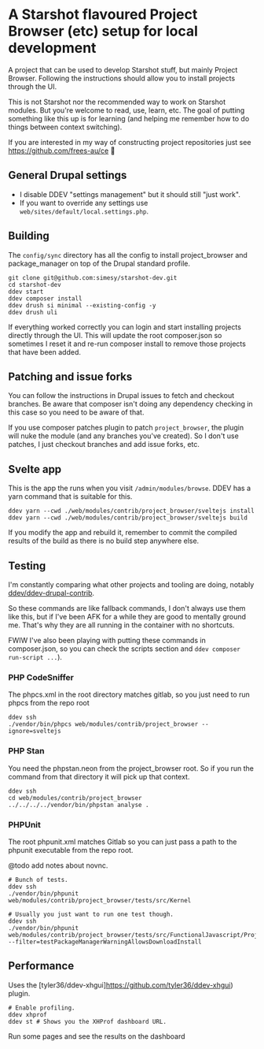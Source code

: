 # A Starshot flavoured Project Browser (etc) setup for local development

A project that can be used to develop Starshot stuff, but mainly
Project Browser. Following the instructions should allow you to install
projects through the UI.

This is not Starshot nor the recommended way to work on Starshot modules.
But you're welcome to read, use, learn, etc. The goal of putting
something like this up is for learning (and helping me remember how to 
do things between context switching).

If you are interested in my way of constructing project repositories just see 
https://github.com/frees-au/ce 👀

## General Drupal settings

* I disable DDEV "settings management" but it should still "just work".
* If you want to override any settings use `web/sites/default/local.settings.php`.

## Building

The `config/sync` directory has all the config to install project_browser
and package_manager on top of the Drupal standard profile.

```
git clone git@github.com:simesy/starshot-dev.git 
cd starshot-dev
ddev start
ddev composer install
ddev drush si minimal --existing-config -y
ddev drush uli
```

If everything worked correctly you can login and start installing projects
directly through the UI. This will update the root composer.json
so sometimes I reset it and re-run composer install to remove those projects
that have been added.

## Patching and issue forks

You can follow the instructions in Drupal issues to fetch and checkout branches.
Be aware that composer isn't doing any dependency checking in this case so you
need to be aware of that.

If you use composer patches plugin to patch `project_browser`, the plugin will
nuke the module (and any branches you've created). So I don't use patches, I
just checkout branches and add issue forks, etc.

## Svelte app

This is the app the runs when you visit `/admin/modules/browse`. DDEV has
a yarn command that is suitable for this.

```
ddev yarn --cwd ./web/modules/contrib/project_browser/sveltejs install
ddev yarn --cwd ./web/modules/contrib/project_browser/sveltejs build
```

If you modify the app and rebuild it, remember to commit the compiled
results of the build as there is no build step anywhere else.

## Testing

I'm constantly comparing what other projects and tooling are doing, notably 
[ddev/ddev-drupal-contrib](https://github.com/ddev/ddev-drupal-contrib).

So these commands are like fallback commands, I don't always use them like
this, but if I've been AFK for a while they are good to mentally ground me.
That's why they are all running in the container with no shortcuts.

FWIW I've also been playing with putting these commands in composer.json, so
you can check the scripts section and `ddev composer run-script ...`). 

### PHP CodeSniffer

The phpcs.xml in the root directory matches gitlab, so you just need to run phpcs
from the repo root

```
ddev ssh
./vendor/bin/phpcs web/modules/contrib/project_browser --ignore=sveltejs
```

### PHP Stan

You need the phpstan.neon from the project_browser root. So if you run
the command from that directory it will pick up that context.

```
ddev ssh
cd web/modules/contrib/project_browser
../../../../vendor/bin/phpstan analyse .
```

### PHPUnit

The root phpunit.xml matches Gitlab so you can just pass a path to the phpunit
executable from the repo root.

@todo add notes about novnc.

```
# Bunch of tests.
ddev ssh
./vendor/bin/phpunit web/modules/contrib/project_browser/tests/src/Kernel
```

```
# Usually you just want to run one test though.
ddev ssh
./vendor/bin/phpunit web/modules/contrib/project_browser/tests/src/FunctionalJavascript/ProjectBrowserInstallerUiTest.php --filter=testPackageManagerWarningAllowsDownloadInstall
```

## Performance

Uses the [tyler36/ddev-xhgui]https://github.com/tyler36/ddev-xhgui) plugin.

```
# Enable profiling.
ddev xhprof
ddev st # Shows you the XHProf dashboard URL.
```

Run some pages and see the results on the dashboard 
